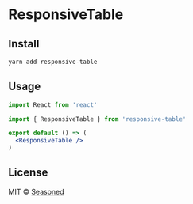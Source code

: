 # ResponsiveTable

## Install

```bash
yarn add responsive-table
```

## Usage

```jsx
import React from 'react'

import { ResponsiveTable } from 'responsive-table'

export default () => (
  <ResponsiveTable />
)
```

## License

MIT © [Seasoned](https://github.com/SeasonedSoftware)
